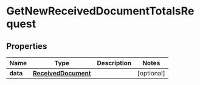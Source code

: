 # GetNewReceivedDocumentTotalsRequest

## Properties

Name | Type | Description | Notes
------------ | ------------- | ------------- | -------------
**data** | [**ReceivedDocument**](ReceivedDocument.md) |  | [optional] 


